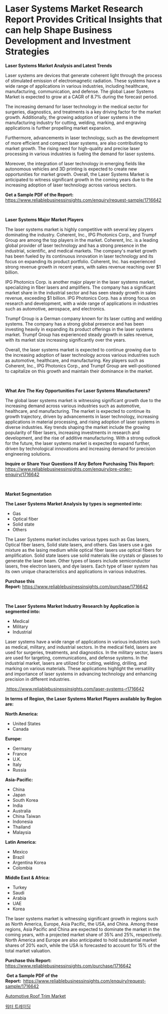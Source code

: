 <p><h1>Laser Systems Market Research Report Provides Critical Insights that can help Shape Business Development and Investment Strategies</h1></p><p><strong>Laser Systems Market Analysis and Latest Trends</strong></p>
<p><p>Laser systems are devices that generate coherent light through the process of stimulated emission of electromagnetic radiation. These systems have a wide range of applications in various industries, including healthcare, manufacturing, communication, and defense. The global Laser Systems Market is expected to grow at a CAGR of 8.7% during the forecast period.</p><p>The increasing demand for laser technology in the medical sector for surgeries, diagnostics, and treatments is a key driving factor for the market growth. Additionally, the growing adoption of laser systems in the manufacturing industry for cutting, welding, marking, and engraving applications is further propelling market expansion.</p><p>Furthermore, advancements in laser technology, such as the development of more efficient and compact laser systems, are also contributing to market growth. The rising need for high-quality and precise laser processing in various industries is fueling the demand for laser systems.</p><p>Moreover, the integration of laser technology in emerging fields like autonomous vehicles and 3D printing is expected to create new opportunities for market growth. Overall, the Laser Systems Market is anticipated to witness significant growth in the coming years due to the increasing adoption of laser technology across various sectors.</p></p>
<p><strong>Get a Sample PDF of the Report:&nbsp;</strong> <a href="https://www.reliablebusinessinsights.com/enquiry/request-sample/1716642">https://www.reliablebusinessinsights.com/enquiry/request-sample/1716642</a></p>
<p>&nbsp;</p>
<p><strong>Laser Systems Major Market Players</strong></p>
<p><p>The laser systems market is highly competitive with several key players dominating the industry. Coherent, Inc., IPG Photonics Corp., and Trumpf Group are among the top players in the market.  Coherent, Inc. is a leading global provider of laser technology and has a strong presence in the industrial, scientific, and medical markets. The company's market growth has been fueled by its continuous innovation in laser technology and its focus on expanding its product portfolio. Coherent, Inc. has experienced strong revenue growth in recent years, with sales revenue reaching over $1 billion.</p><p>IPG Photonics Corp. is another major player in the laser systems market, specializing in fiber lasers and amplifiers. The company has a significant market share in the industrial sector and has seen steady growth in sales revenue, exceeding $1 billion. IPG Photonics Corp. has a strong focus on research and development, with a wide range of applications in industries such as automotive, aerospace, and electronics.</p><p>Trumpf Group is a German company known for its laser cutting and welding systems. The company has a strong global presence and has been investing heavily in expanding its product offerings in the laser systems market. Trumpf Group has experienced steady growth in sales revenue, with its market size increasing significantly over the years.</p><p>Overall, the laser systems market is expected to continue growing due to the increasing adoption of laser technology across various industries such as automotive, healthcare, and manufacturing. Key players such as Coherent, Inc., IPG Photonics Corp., and Trumpf Group are well-positioned to capitalize on this growth and maintain their dominance in the market.</p></p>
<p>&nbsp;</p>
<p><strong>What Are The Key Opportunities For Laser Systems Manufacturers?</strong></p>
<p><p>The global laser systems market is witnessing significant growth due to the increasing demand across various industries such as automotive, healthcare, and manufacturing. The market is expected to continue its growth trajectory, driven by advancements in laser technology, increasing applications in material processing, and rising adoption of laser systems in diverse industries. Key trends shaping the market include the growing popularity of fiber lasers, increasing investments in research and development, and the rise of additive manufacturing. With a strong outlook for the future, the laser systems market is expected to expand further, driven by technological innovations and increasing demand for precision engineering solutions.</p></p>
<p><strong>Inquire or Share Your Questions If Any Before Purchasing This Report:</strong> <a href="https://www.reliablebusinessinsights.com/enquiry/pre-order-enquiry/1716642">https://www.reliablebusinessinsights.com/enquiry/pre-order-enquiry/1716642</a></p>
<p>&nbsp;</p>
<p><strong>Market Segmentation</strong></p>
<p><strong>The Laser Systems Market Analysis by types is segmented into:</strong></p>
<p><ul><li>Gas</li><li>Optical fiber</li><li>Solid state</li><li>Others</li></ul></p>
<p><p>The Laser Systems market includes various types such as Gas lasers, Optical fiber lasers, Solid state lasers, and others. Gas lasers use a gas mixture as the lasing medium while optical fiber lasers use optical fibers for amplification. Solid state lasers use solid materials like crystals or glasses to generate the laser beam. Other types of lasers include semiconductor lasers, free electron lasers, and dye lasers. Each type of laser system has its own unique characteristics and applications in various industries.</p></p>
<p><strong>Purchase this Report:&nbsp;</strong><a href="https://www.reliablebusinessinsights.com/purchase/1716642">https://www.reliablebusinessinsights.com/purchase/1716642</a></p>
<p>&nbsp;</p>
<p><strong>The Laser Systems Market Industry Research by Application is segmented into:</strong></p>
<p><ul><li>Medical</li><li>Military</li><li>Industrial</li></ul></p>
<p><p>Laser systems have a wide range of applications in various industries such as medical, military, and industrial sectors. In the medical field, lasers are used for surgeries, treatments, and diagnostics. In the military sector, lasers are used for targeting, communications, and defense systems. In the industrial market, lasers are utilized for cutting, welding, drilling, and marking on various materials. These applications highlight the versatility and importance of laser systems in advancing technology and enhancing precision in different industries.</p></p>
<p><a href="https://www.reliablebusinessinsights.com/laser-systems-r1716642">&nbsp;https://www.reliablebusinessinsights.com/laser-systems-r1716642</a></p>
<p><strong>In terms of Region, the Laser Systems Market Players available by Region are:</strong></p>
<p>
    <p> <strong> North America: </strong>
        <ul>
            <li>United States</li>
            <li>Canada</li>
        </ul>
        </p> 
    <p> <strong> Europe: </strong>
        <ul>
            <li>Germany</li>
            <li>France</li>
            <li>U.K.</li>
            <li>Italy</li>
            <li>Russia</li>
        </ul>
        </p> 
    <p> <strong> Asia-Pacific: </strong>
        <ul>
            <li>China</li>
            <li>Japan</li>
            <li>South Korea</li>
            <li>India</li>
            <li>Australia</li>
            <li>China Taiwan</li>
            <li>Indonesia</li>
            <li>Thailand</li>
            <li>Malaysia</li>
        </ul>
        </p> 
    <p> <strong> Latin America: </strong>
        <ul>
            <li>Mexico</li>
            <li>Brazil</li>
            <li>Argentina Korea</li>
            <li>Colombia</li>
        </ul>
        </p> 
    <p> <strong> Middle East & Africa: </strong>
        <ul>
            <li>Turkey</li>
            <li>Saudi</li>
            <li>Arabia</li>
            <li>UAE</li>
            <li>Korea</li>
        </ul>
    </p>
    </p>
<p><p>The laser systems market is witnessing significant growth in regions such as North America, Europe, Asia Pacific, the USA, and China. Among these regions, Asia Pacific and China are expected to dominate the market in the coming years, with a projected market share of 35% and 25%, respectively. North America and Europe are also anticipated to hold substantial market shares of 20% each, while the USA is forecasted to account for 15% of the total market valuation.</p></p>
<p><strong>Purchase this Report: </strong><a href="https://www.reliablebusinessinsights.com/purchase/1716642">https://www.reliablebusinessinsights.com/purchase/1716642</a></p>
<p>&nbsp;<strong>Get a Sample PDF of the Report:&nbsp;&nbsp;</strong><a href="https://www.reliablebusinessinsights.com/enquiry/request-sample/1716642">https://www.reliablebusinessinsights.com/enquiry/request-sample/1716642</a></p>
<p><strong></strong></p>
<p><p><a href="https://github.com/thereveren80/Market-Research-Report-List-1/blob/main/automotive-roof-trim-market.md">Automotive Roof Trim Market</a></p><p><a href="https://github.com/vdhdwjyp90142/Market-Research-Report-List-3/blob/main/9281874185231.md">워터 트레이딩</a></p></p>